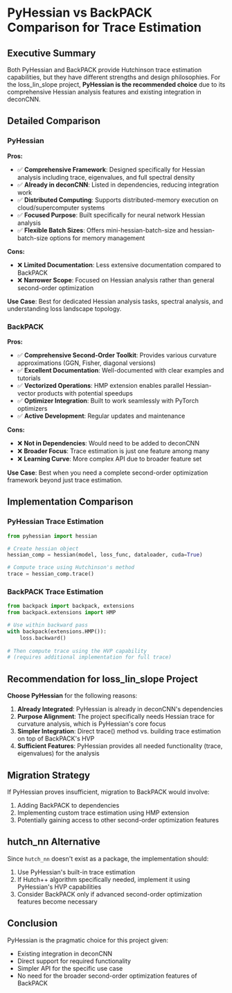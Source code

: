 # PyHessian vs BackPACK Comparison for Trace Estimation

## Executive Summary

Both PyHessian and BackPACK provide Hutchinson trace estimation capabilities, but they have different strengths and design philosophies. For the loss_lin_slope project, **PyHessian is the recommended choice** due to its comprehensive Hessian analysis features and existing integration in deconCNN.

## Detailed Comparison

### PyHessian

**Pros:**
- ✅ **Comprehensive Framework**: Designed specifically for Hessian analysis including trace, eigenvalues, and full spectral density
- ✅ **Already in deconCNN**: Listed in dependencies, reducing integration work
- ✅ **Distributed Computing**: Supports distributed-memory execution on cloud/supercomputer systems
- ✅ **Focused Purpose**: Built specifically for neural network Hessian analysis
- ✅ **Flexible Batch Sizes**: Offers mini-hessian-batch-size and hessian-batch-size options for memory management

**Cons:**
- ❌ **Limited Documentation**: Less extensive documentation compared to BackPACK
- ❌ **Narrower Scope**: Focused on Hessian analysis rather than general second-order optimization

**Use Case**: Best for dedicated Hessian analysis tasks, spectral analysis, and understanding loss landscape topology.

### BackPACK

**Pros:**
- ✅ **Comprehensive Second-Order Toolkit**: Provides various curvature approximations (GGN, Fisher, diagonal versions)
- ✅ **Excellent Documentation**: Well-documented with clear examples and tutorials
- ✅ **Vectorized Operations**: HMP extension enables parallel Hessian-vector products with potential speedups
- ✅ **Optimizer Integration**: Built to work seamlessly with PyTorch optimizers
- ✅ **Active Development**: Regular updates and maintenance

**Cons:**
- ❌ **Not in Dependencies**: Would need to be added to deconCNN
- ❌ **Broader Focus**: Trace estimation is just one feature among many
- ❌ **Learning Curve**: More complex API due to broader feature set

**Use Case**: Best when you need a complete second-order optimization framework beyond just trace estimation.

## Implementation Comparison

### PyHessian Trace Estimation
```python
from pyhessian import hessian

# Create hessian object
hessian_comp = hessian(model, loss_func, dataloader, cuda=True)

# Compute trace using Hutchinson's method
trace = hessian_comp.trace()
```

### BackPACK Trace Estimation
```python
from backpack import backpack, extensions
from backpack.extensions import HMP

# Use within backward pass
with backpack(extensions.HMP()):
    loss.backward()
    
# Then compute trace using the HVP capability
# (requires additional implementation for full trace)
```

## Recommendation for loss_lin_slope Project

**Choose PyHessian** for the following reasons:

1. **Already Integrated**: PyHessian is already in deconCNN's dependencies
2. **Purpose Alignment**: The project specifically needs Hessian trace for curvature analysis, which is PyHessian's core focus
3. **Simpler Integration**: Direct trace() method vs. building trace estimation on top of BackPACK's HVP
4. **Sufficient Features**: PyHessian provides all needed functionality (trace, eigenvalues) for the analysis

## Migration Strategy

If PyHessian proves insufficient, migration to BackPACK would involve:
1. Adding BackPACK to dependencies
2. Implementing custom trace estimation using HMP extension
3. Potentially gaining access to other second-order optimization features

## hutch_nn Alternative

Since `hutch_nn` doesn't exist as a package, the implementation should:
1. Use PyHessian's built-in trace estimation
2. If Hutch++ algorithm specifically needed, implement it using PyHessian's HVP capabilities
3. Consider BackPACK only if advanced second-order optimization features become necessary

## Conclusion

PyHessian is the pragmatic choice for this project given:
- Existing integration in deconCNN
- Direct support for required functionality
- Simpler API for the specific use case
- No need for the broader second-order optimization features of BackPACK